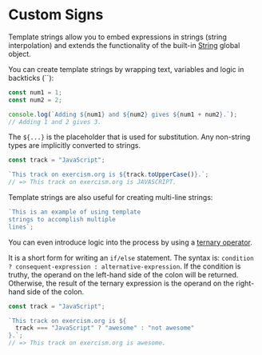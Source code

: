 # Custom Signs

Template strings allow you to embed expressions in strings (string interpolation) and extends the functionality of the built-in [String](https://developer.mozilla.org/en-US/docs/Web/JavaScript/Reference/Global_Objects/String) global object.

You can create template strings by wrapping text, variables and logic in backticks (``):

```js
const num1 = 1;
const num2 = 2;

console.log(`Adding ${num1} and ${num2} gives ${num1 + num2}.`);
// Adding 1 and 2 gives 3.
```

The `${...}` is the placeholder that is used for substitution. Any non-string types are implicitly converted to strings.

```js
const track = "JavaScript";

`This track on exercism.org is ${track.toUpperCase()}.`;
// => This track on exercism.org is JAVASCRIPT.
```

Template strings are also useful for creating multi-line strings:

```js
`This is an example of using template
strings to accomplish multiple
lines`;
```

You can even introduce logic into the process by using a [ternary operator](https://developer.mozilla.org/en-US/docs/Web/JavaScript/Reference/Operators/Conditional_Operator).

It is a short form for writing an `if/else` statement. The syntax is: `condition ? consequent-expression : alternative-expression`. If the condition is truthy, the operand on the left-hand side of the colon will be returned. Otherwise, the result of the ternary expression is the operand on the right-hand side of the colon.

```js
const track = "JavaScript";

`This track on exercism.org is ${
  track === "JavaScript" ? "awesome" : "not awesome"
}.`;
// => This track on exercism.org is awesome.
```

